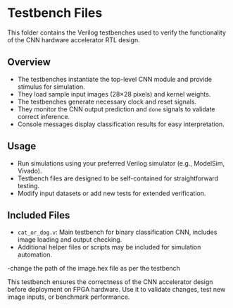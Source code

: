 # Testbench Files

This folder contains the Verilog testbenches used to verify the functionality of the CNN hardware accelerator RTL design.

## Overview

- The testbenches instantiate the top-level CNN module and provide stimulus for simulation.
- They load sample input images (28×28 pixels) and kernel weights.
- The testbenches generate necessary clock and reset signals.
- They monitor the CNN output prediction and `done` signals to validate correct inference.
- Console messages display classification results for easy interpretation.

## Usage

- Run simulations using your preferred Verilog simulator (e.g., ModelSim, Vivado).
- Testbench files are designed to be self-contained for straightforward testing.
- Modify input datasets or add new tests for extended verification.

## Included Files

- `cat_or_dog.v`: Main testbench for binary classification CNN, includes image loading and output checking.
- Additional helper files or scripts may be included for simulation automation.

-change the path of the image.hex file as per the testbench

This testbench ensures the correctness of the CNN accelerator design before deployment on FPGA hardware. Use it to validate changes, test new image inputs, or benchmark performance.

